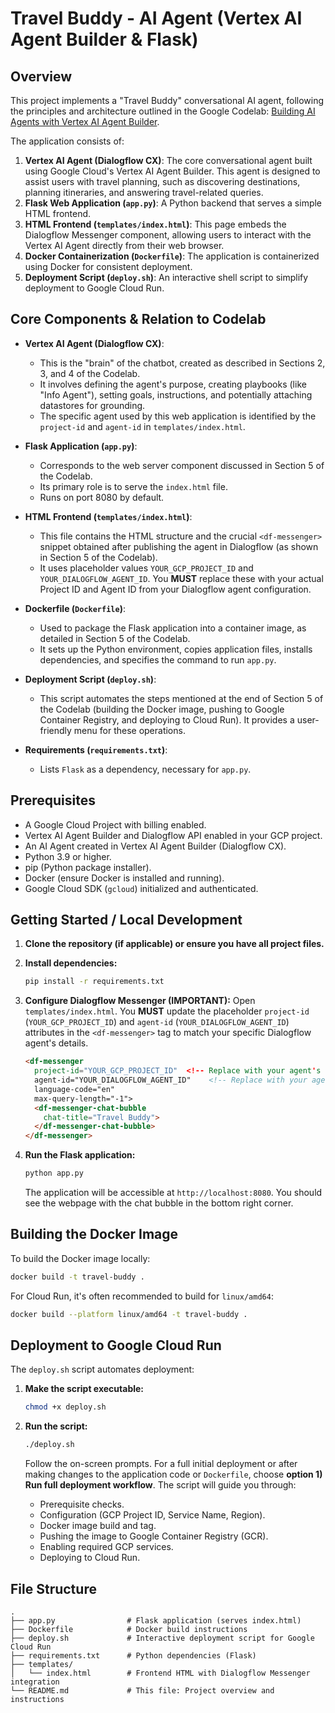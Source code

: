 # Travel Buddy - AI Agent (Vertex AI Agent Builder & Flask)

## Overview

This project implements a "Travel Buddy" conversational AI agent, following the principles and architecture outlined in the Google Codelab: [Building AI Agents with Vertex AI Agent Builder](https://codelabs.developers.google.com/devsite/codelabs/building-ai-agents-vertexai?hl=en).

The application consists of:

1. **Vertex AI Agent (Dialogflow CX)**: The core conversational agent built using Google Cloud's Vertex AI Agent Builder. This agent is designed to assist users with travel planning, such as discovering destinations, planning itineraries, and answering travel-related queries.
2. **Flask Web Application (`app.py`)**: A Python backend that serves a simple HTML frontend.
3. **HTML Frontend (`templates/index.html`)**: This page embeds the Dialogflow Messenger component, allowing users to interact with the Vertex AI Agent directly from their web browser.
4. **Docker Containerization (`Dockerfile`)**: The application is containerized using Docker for consistent deployment.
5. **Deployment Script (`deploy.sh`)**: An interactive shell script to simplify deployment to Google Cloud Run.

## Core Components & Relation to Codelab

* **Vertex AI Agent (Dialogflow CX)**:
  * This is the "brain" of the chatbot, created as described in Sections 2, 3, and 4 of the Codelab.
  * It involves defining the agent's purpose, creating playbooks (like "Info Agent"), setting goals, instructions, and potentially attaching datastores for grounding.
  * The specific agent used by this web application is identified by the `project-id` and `agent-id` in `templates/index.html`.

* **Flask Application (`app.py`)**:
  * Corresponds to the web server component discussed in Section 5 of the Codelab.
  * Its primary role is to serve the `index.html` file.
  * Runs on port 8080 by default.

* **HTML Frontend (`templates/index.html`)**:
  * This file contains the HTML structure and the crucial `<df-messenger>` snippet obtained after publishing the agent in Dialogflow (as shown in Section 5 of the Codelab).
  * It uses placeholder values `YOUR_GCP_PROJECT_ID` and `YOUR_DIALOGFLOW_AGENT_ID`. You **MUST** replace these with your actual Project ID and Agent ID from your Dialogflow agent configuration.

* **Dockerfile (`Dockerfile`)**:
  * Used to package the Flask application into a container image, as detailed in Section 5 of the Codelab.
  * It sets up the Python environment, copies application files, installs dependencies, and specifies the command to run `app.py`.

* **Deployment Script (`deploy.sh`)**:
  * This script automates the steps mentioned at the end of Section 5 of the Codelab (building the Docker image, pushing to Google Container Registry, and deploying to Cloud Run). It provides a user-friendly menu for these operations.

* **Requirements (`requirements.txt`)**:
  * Lists `Flask` as a dependency, necessary for `app.py`.

## Prerequisites

* A Google Cloud Project with billing enabled.
* Vertex AI Agent Builder and Dialogflow API enabled in your GCP project.
* An AI Agent created in Vertex AI Agent Builder (Dialogflow CX).
* Python 3.9 or higher.
* pip (Python package installer).
* Docker (ensure Docker is installed and running).
* Google Cloud SDK (`gcloud`) initialized and authenticated.

## Getting Started / Local Development

1. **Clone the repository (if applicable) or ensure you have all project files.**
2. **Install dependencies:**

    ```bash
    pip install -r requirements.txt
    ```

3. **Configure Dialogflow Messenger (IMPORTANT):**
    Open `templates/index.html`. You **MUST** update the placeholder `project-id` (`YOUR_GCP_PROJECT_ID`) and `agent-id` (`YOUR_DIALOGFLOW_AGENT_ID`) attributes in the `<df-messenger>` tag to match your specific Dialogflow agent's details.

    ```html
    <df-messenger
      project-id="YOUR_GCP_PROJECT_ID"  <!-- Replace with your agent's project ID -->
      agent-id="YOUR_DIALOGFLOW_AGENT_ID"    <!-- Replace with your agent's ID -->
      language-code="en"
      max-query-length="-1">
      <df-messenger-chat-bubble
        chat-title="Travel Buddy">
      </df-messenger-chat-bubble>
    </df-messenger>
    ```

4. **Run the Flask application:**

    ```bash
    python app.py
    ```

    The application will be accessible at `http://localhost:8080`. You should see the webpage with the chat bubble in the bottom right corner.

## Building the Docker Image

To build the Docker image locally:

```bash
docker build -t travel-buddy .
```

For Cloud Run, it's often recommended to build for `linux/amd64`:

```bash
docker build --platform linux/amd64 -t travel-buddy .
```

## Deployment to Google Cloud Run

The `deploy.sh` script automates deployment:

1. **Make the script executable:**

    ```bash
    chmod +x deploy.sh
    ```

2. **Run the script:**

    ```bash
    ./deploy.sh
    ```

    Follow the on-screen prompts. For a full initial deployment or after making changes to the application code or `Dockerfile`, choose **option 1) Run full deployment workflow**. The script will guide you through:
    * Prerequisite checks.
    * Configuration (GCP Project ID, Service Name, Region).
    * Docker image build and tag.
    * Pushing the image to Google Container Registry (GCR).
    * Enabling required GCP services.
    * Deploying to Cloud Run.

## File Structure

```text
.
├── app.py                # Flask application (serves index.html)
├── Dockerfile            # Docker build instructions
├── deploy.sh             # Interactive deployment script for Google Cloud Run
├── requirements.txt      # Python dependencies (Flask)
├── templates/
│   └── index.html        # Frontend HTML with Dialogflow Messenger integration
└── README.md             # This file: Project overview and instructions
```
